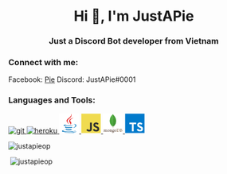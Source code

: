 <h1 align="center">Hi 👋, I'm JustAPie</h1>
<h3 align="center">Just a Discord Bot developer from Vietnam</h3>

<h3 align="left">Connect with me:</h3>
<p>
  Facebook: <a href="https://facebook.com/justapieop">Pie</a>
  Discord: JustAPie#0001
</p>

<h3 align="left">Languages and Tools:</h3>
<p align="left"> 
  <a href="https://git-scm.com/" target="_blank"> <img src="https://www.vectorlogo.zone/logos/git-scm/git-scm-icon.svg" alt="git" width="40" height="40"/> </a>
  <a href="https://heroku.com" target="_blank"> <img src="https://www.vectorlogo.zone/logos/heroku/heroku-icon.svg" alt="heroku" width="40" height="40"/> </a>
  <a href="https://www.java.com" target="_blank"> <img src="https://raw.githubusercontent.com/devicons/devicon/master/icons/java/java-original.svg" alt="java" width="40" height="40"/> </a>
  <a href="https://developer.mozilla.org/en-US/docs/Web/JavaScript" target="_blank"> <img src="https://raw.githubusercontent.com/devicons/devicon/master/icons/javascript/javascript-original.svg" alt="javascript" width="40" height="40"/> </a>
  <a href="https://www.mongodb.com/" target="_blank"> <img src="https://raw.githubusercontent.com/devicons/devicon/master/icons/mongodb/mongodb-original-wordmark.svg" alt="mongodb" width="40" height="40"/> </a>
  <a href="https://www.typescriptlang.org/" target="_blank"> <img src="https://raw.githubusercontent.com/devicons/devicon/master/icons/typescript/typescript-original.svg" alt="typescript" width="40" height="40"/> </a>
</p>

<p><img src="https://github-readme-stats.vercel.app/api/top-langs?username=justapieop&show_icons=true&locale=en&layout=compact&theme=radical" alt="justapieop" /></p>

<p>&nbsp;<img src="https://github-readme-stats.vercel.app/api?username=justapieop&show_icons=true&locale=en&theme=radical" alt="justapieop" /></p>
